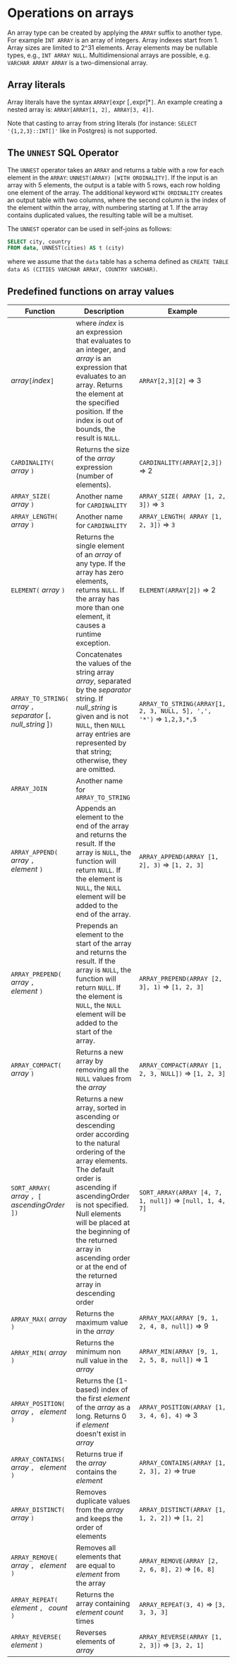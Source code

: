 # Operations on arrays

An array type can be created by applying the `ARRAY` suffix to
another type.  For example `INT ARRAY` is an array of integers.
Array indexes start from 1.  Array sizes are limited to 2^31 elements.
Array elements may be nullable types, e.g., `INT ARRAY NULL`.
Multidimensional arrays are possible, e.g. `VARCHAR ARRAY ARRAY`
is a two-dimensional array.

## Array literals

Array literals have the syntax `ARRAY[`expr [`,`expr]*`]`.  An example
creating a nested array is: `ARRAY[ARRAY[1, 2], ARRAY[3, 4]]`.

Note that casting to array from string literals (for instance: 
`SELECT '{1,2,3}::INT[]'` like in Postgres) is not supported.

## The `UNNEST` SQL Operator

The `UNNEST` operator takes an `ARRAY` and returns a table with a
row for each element in the `ARRAY`: `UNNEST(ARRAY) [WITH
ORDINALITY]`.  If the input is an array with 5 elements, the output
is a table with 5 rows, each row holding one element of the array.
The additional keyword `WITH ORDINALITY` creates an output table
with two columns, where the second column is the index of the element
within the array, with numbering starting at 1.  If the array contains
duplicated values, the resulting table will be a multiset.

The `UNNEST` operator can be used in self-joins as follows:

```sql
SELECT city, country
FROM data, UNNEST(cities) AS t (city)
```

where we assume that the `data` table has a schema defined
as `CREATE TABLE data AS (CITIES VARCHAR ARRAY, COUNTRY VARCHAR)`.

## Predefined functions on array values


| Function                                                             | Description                                                                                                                                                                                                                                                                                                                             | Example                                                             |
|----------------------------------------------------------------------|-----------------------------------------------------------------------------------------------------------------------------------------------------------------------------------------------------------------------------------------------------------------------------------------------------------------------------------------|---------------------------------------------------------------------|
| _array_`[`_index_`]`                                                 | where _index_ is an expression that evaluates to an integer, and _array_ is an expression that evaluates to an array. Returns the element at the specified position. If the index is out of bounds, the result is `NULL`.                                                                                                               | `ARRAY[2,3][2]` => 3                                                |
| `CARDINALITY(` _array_ `)`                                           | Returns the size of the _array_ expression (number of elements).                                                                                                                                                                                                                                                                        | `CARDINALITY(ARRAY[2,3])` => 2                                      |
| `ARRAY_SIZE(` _array_ `)`                                            | Another name for `CARDINALITY`                                                                                                                                                                                                                                                                                                          | `ARRAY_SIZE( ARRAY [1, 2, 3])` => `3`                               |
| `ARRAY_LENGTH(` _array_ `)`                                          | Another name for `CARDINALITY`                                                                                                                                                                                                                                                                                                          | `ARRAY_LENGTH( ARRAY [1, 2, 3])` => `3`                             |
| `ELEMENT(` _array_ `)`                                               | Returns the single element of an _array_ of any type. If the array has zero elements, returns `NULL`. If the array has more than one element, it causes a runtime exception.                                                                                                                                                            | `ELEMENT(ARRAY[2])` => 2                                            |
| `ARRAY_TO_STRING(` _array_ `, ` _separator_ [`, ` _null_string_ ]`)` | Concatenates the values of the string array _array_, separated by the _separator_ string. If _null_string_ is given and is not `NULL`, then `NULL` array entries are represented by that string; otherwise, they are omitted.                                                                                                           | `ARRAY_TO_STRING(ARRAY[1, 2, 3, NULL, 5], ',', '*')` => `1,2,3,*,5` |
| `ARRAY_JOIN`                                                         | Another name for `ARRAY_TO_STRING`                                                                                                                                                                                                                                                                                                      |                                                                     |
| `ARRAY_APPEND(` _array_ `,  ` _element_ `)`                          | Appends an element to the end of the array and returns the result. If the array is `NULL`, the function will return `NULL`. If the element is `NULL`, the `NULL` element will be added to the end of the array.                                                                                                                         | `ARRAY_APPEND(ARRAY [1, 2], 3)` => `[1, 2, 3]`                      |
| `ARRAY_PREPEND(` _array_ `,  ` _element_ `)`                         | Prepends an element to the start of the array and returns the result. If the array is `NULL`, the function will return `NULL`. If the element is `NULL`, the `NULL` element will be added to the start of the array.                                                                                                                    | `ARRAY_PREPEND(ARRAY [2, 3], 1)` => `[1, 2, 3]`                     |
| `ARRAY_COMPACT(` _array_ `)`                                         | Returns a new array by removing all the `NULL` values from the _array_                                                                                                                                                                                                                                                                  | `ARRAY_COMPACT(ARRAY [1, 2, 3, NULL])` => `[1, 2, 3]`               |
| `SORT_ARRAY(` _array_ `, [` _ascendingOrder_ `])`                    | Returns a new array, sorted in ascending or descending order according to the natural ordering of the array elements. The default order is ascending if ascendingOrder is not specified. Null elements will be placed at the beginning of the returned array in ascending order or at the end of the returned array in descending order | `SORT_ARRAY(ARRAY [4, 7, 1, null])` => `[null, 1, 4, 7]`            | 
| `ARRAY_MAX(` _array_ `)`                                             | Returns the maximum value in the _array_                                                                                                                                                                                                                                                                                                | `ARRAY_MAX(ARRAY [9, 1, 2, 4, 8, null])` => 9                       | 
| `ARRAY_MIN(` _array_ `)`                                             | Returns the minimum non null value in the _array_                                                                                                                                                                                                                                                                                       | `ARRAY_MIN(ARRAY [9, 1, 2, 5, 8, null])` => 1                       |
| `ARRAY_POSITION(` _array_ `, ` _element_ `)`                         | Returns the (1-based) index of the first _element_ of the _array_ as a long. Returns 0 if _element_ doesn't exist in _array_                                                                                                                                                                                                            | `ARRAY_POSITION(ARRAY [1, 3, 4, 6], 4)` => 3                        |
| `ARRAY_CONTAINS(` _array_ `, ` _element_ `)`                         | Returns true if the _array_ contains the _element_                                                                                                                                                                                                                                                                                      | `ARRAY_CONTAINS(ARRAY [1, 2, 3], 2)` => true                        |
| `ARRAY_DISTINCT(` _array_ `)`                                        | Removes duplicate values from the _array_ and keeps the order of elements                                                                                                                                                                                                                                                               | `ARRAY_DISTINCT(ARRAY [1, 1, 2, 2])` => `[1, 2]`                    |
| `ARRAY_REMOVE(` _array_ `, ` _element_ `)`                           | Removes all elements that are equal to _element_ from the array                                                                                                                                                                                                                                                                         | `ARRAY_REMOVE(ARRAY [2, 2, 6, 8], 2)` => `[6, 8]`                   |
| `ARRAY_REPEAT(` _element_ `, ` _count_ `)`                           | Returns the array containing _element_ _count_ times                                                                                                                                                                                                                                                                                    | `ARRAY_REPEAT(3, 4)` => `[3, 3, 3, 3]`                              | 
| `ARRAY_REVERSE(` _element_ `)`                                       | Reverses elements of _array_                                                                                                                                                                                                                                                                                                            | `ARRAY_REVERSE(ARRAY [1, 2, 3])` => `[3, 2, 1]`                     | 